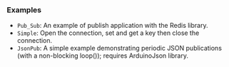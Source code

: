 ### Examples
- `Pub_Sub`: An example of publish application with the Redis library.
- `Simple`: Open the connection, set and get a key then close the connection.
- `JsonPub`: A simple example demonstrating periodic JSON publications (with a non-blocking loop()); requires ArduinoJson library.
